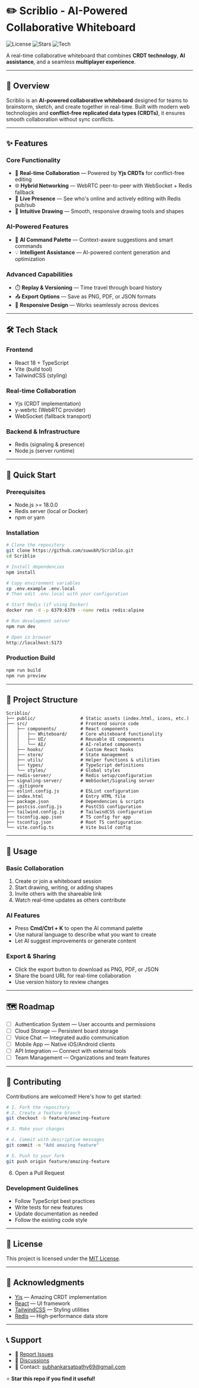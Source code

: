 # ✏️ Scriblio - AI-Powered Collaborative Whiteboard

![License](https://img.shields.io/github/license/suwubh/Scriblio)
![Stars](https://img.shields.io/github/stars/suwubh/Scriblio?style=social)
![Tech](https://img.shields.io/badge/Tech-React%20%7C%20TypeScript%20%7C%20Vite%20%7C%20Yjs-blue)

A real-time collaborative whiteboard that combines **CRDT technology**, **AI assistance**, and a seamless **multiplayer experience**.

---

## 🌟 Overview

Scriblio is an **AI-powered collaborative whiteboard** designed for teams to brainstorm, sketch, and create together in real-time. Built with modern web technologies and **conflict-free replicated data types (CRDTs)**, it ensures smooth collaboration without sync conflicts.

---

## ✨ Features

### Core Functionality

* 🚀 **Real-time Collaboration** — Powered by **Yjs CRDTs** for conflict-free editing
* 🌐 **Hybrid Networking** — WebRTC peer-to-peer with WebSocket + Redis fallback
* 👥 **Live Presence** — See who's online and actively editing with Redis pub/sub
* 🎨 **Intuitive Drawing** — Smooth, responsive drawing tools and shapes

### AI-Powered Features

* 🤖 **AI Command Palette** — Context-aware suggestions and smart commands
* 💡 **Intelligent Assistance** — AI-powered content generation and optimization

### Advanced Capabilities

* ⏱️ **Replay & Versioning** — Time travel through board history
* 📤 **Export Options** — Save as PNG, PDF, or JSON formats
* 📱 **Responsive Design** — Works seamlessly across devices

---

## 🛠️ Tech Stack

### Frontend

* React 18 + TypeScript
* Vite (build tool)
* TailwindCSS (styling)

### Real-time Collaboration

* Yjs (CRDT implementation)
* y-webrtc (WebRTC provider)
* WebSocket (fallback transport)

### Backend & Infrastructure

* Redis (signaling & presence)
* Node.js (server runtime)

---

## 🚀 Quick Start

### Prerequisites

* Node.js >= 18.0.0
* Redis server (local or Docker)
* npm or yarn

### Installation

```bash
# Clone the repository
git clone https://github.com/suwubh/Scriblio.git
cd Scriblio

# Install dependencies
npm install

# Copy environment variables
cp .env.example .env.local
# Then edit .env.local with your configuration

# Start Redis (if using Docker)
docker run -d -p 6379:6379 --name redis redis:alpine

# Run development server
npm run dev

# Open in browser
http://localhost:5173
```

### Production Build

```bash
npm run build
npm run preview
```

---

## 📁 Project Structure

```
Scriblio/
├── public/                 # Static assets (index.html, icons, etc.)
├── src/                    # Frontend source code
│   ├── components/         # React components
│   │   ├── Whiteboard/     # Core whiteboard functionality
│   │   ├── UI/             # Reusable UI components
│   │   └── AI/             # AI-related components
│   ├── hooks/              # Custom React hooks
│   ├── store/              # State management
│   ├── utils/              # Helper functions & utilities
│   ├── types/              # TypeScript definitions
│   └── styles/             # Global styles
├── redis-server/           # Redis setup/configuration
├── signaling-server/       # WebSocket/Signaling server
├── .gitignore
├── eslint.config.js        # ESLint configuration
├── index.html              # Entry HTML file
├── package.json            # Dependencies & scripts
├── postcss.config.js       # PostCSS configuration
├── tailwind.config.js      # TailwindCSS configuration
├── tsconfig.app.json       # TS config for app
├── tsconfig.json           # Root TS configuration
└── vite.config.ts          # Vite build config
```

---

## 🎯 Usage

### Basic Collaboration

1. Create or join a whiteboard session
2. Start drawing, writing, or adding shapes
3. Invite others with the shareable link
4. Watch real-time updates as others contribute

### AI Features

* Press **Cmd/Ctrl + K** to open the AI command palette
* Use natural language to describe what you want to create
* Let AI suggest improvements or generate content

### Export & Sharing

* Click the export button to download as PNG, PDF, or JSON
* Share the board URL for real-time collaboration
* Use version history to review changes

---

## 🗺️ Roadmap

* [ ] Authentication System — User accounts and permissions
* [ ] Cloud Storage — Persistent board storage
* [ ] Voice Chat — Integrated audio communication
* [ ] Mobile App — Native iOS/Android clients
* [ ] API Integration — Connect with external tools
* [ ] Team Management — Organizations and team features

---

## 🤝 Contributing

Contributions are welcomed! Here's how to get started:

```bash
# 1. Fork the repository
# 2. Create a feature branch
git checkout -b feature/amazing-feature

# 3. Make your changes

# 4. Commit with descriptive messages
git commit -m "Add amazing feature"

# 5. Push to your fork
git push origin feature/amazing-feature
```

6. Open a Pull Request

### Development Guidelines

* Follow TypeScript best practices
* Write tests for new features
* Update documentation as needed
* Follow the existing code style

---

## 📄 License

This project is licensed under the [MIT License](./LICENSE).

---

## 🙏 Acknowledgments

* [Yjs](https://github.com/yjs/yjs) — Amazing CRDT implementation
* [React](https://react.dev/) — UI framework
* [TailwindCSS](https://tailwindcss.com/) — Styling utilities
* [Redis](https://redis.io/) — High-performance data store

---

## 📞 Support

* 🐛 [Report Issues](https://github.com/suwubh/Scriblio/issues)
* 💬 [Discussions](https://github.com/suwubh/Scriblio/discussions)
* 📧 Contact: [subhankarsatpathy69@gmail.com](mailto:subhankarsatpathy69@gmail.com)

⭐ **Star this repo if you find it useful!**
